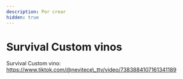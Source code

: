 ```yaml
---
description: Por crear
hidden: true
---
```


# Survival Custom vinos

Survival Custom vino: https://www.tiktok.com/@nevitece\_ttv/video/7383884107161341189

